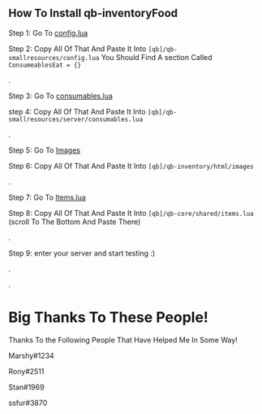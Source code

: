 ## How To Install **qb-inventoryFood**


Step 1: Go To [config.lua](https://github.com/Marshxan/qb-inventoryfood/blob/main/config.lua)

Step 2: Copy All Of That And Paste It Into ``[qb]/qb-smallresources/config.lua`` You Should Find A section Called ``ConsumeablesEat = {}``

.

Step 3: Go To [consumables.lua](https://github.com/Marshxan/qb-inventoryfood/blob/main/consumables.lua) 

step 4: Copy All Of That And Paste It Into ``[qb]/qb-smallresources/server/consumables.lua``

.

Step 5: Go To [Images](https://github.com/Marshxan/qb-inventoryfood/tree/main/images)

Step 6: Copy All Of That And Paste It Into ``[qb]/qb-inventory/html/images``

.

Step 7: Go To [Items.lua](https://github.com/Marshxan/qb-inventoryfood/blob/main/items.lua)

Step 8: Copy All Of That And Paste It Into ``[qb]/qb-core/shared/items.lua`` (scroll To The Bottom And Paste There)

.

Step 9: enter your server and start testing :)

.

.

# Big Thanks To These People!

Thanks To the Following People That Have Helped Me In Some Way!

Marshy#1234

Rony#2511

Stan#1969

ssfur#3870
